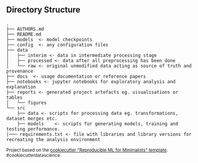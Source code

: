 Directory Structure
--------------------

    .
    ├── AUTHORS.md
    ├── README.md
    ├── models  <- model checkpoints
    ├── config  <- any configuration files
    ├── data
    │   ├── interim <- data in intermediate processing stage
    │   ├── processed <- data after all preprocessing has been done
    │   └── raw <- original unmodified data acting as source of truth and provenance
    ├── docs  <- usage documentation or reference papers
    ├── notebooks <- jupyter notebooks for exploratory analysis and explanation 
    ├── reports <- generated project artefacts eg. visualisations or tables
    │   └── figures
    └── src
        ├── data <- scripts for processing data eg. transformations, dataset merges etc. 
        ├── models    <- scripts for generating models, training and testing performance.
    |─── requirements.txt <- file with libraries and library versions for recreating the analysis environment
   
<p><small>Project based on the <a target="_blank" href="https://github.com/jeannefukumaru/cookiecutter-ml">cookiecutter "Reproducible ML for Minimalists" template</a>. #cookiecutterdatascience</small></p>